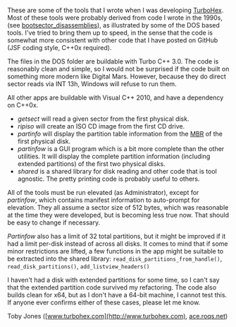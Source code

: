 These are some of the tools that I wrote when I was developing
[TurboHex](http://www.turbohex.com). Most of these tools were probably derived
from code I wrote in the 1990s,
\(see [bootsector\_disassemblies](https://github.com/AceRoqs/bootsector_disassemblies)\),
as illustrated by some of the DOS based tools.  I've tried to bring them up to
speed, in the sense that the code is somewhat more consistent with other code
that I have posted on GitHub \(JSF coding style, C++0x required\).

The files in the DOS folder are buildable with Turbo C++ 3.0. The code is
reasonably clean and simple, so I would not be surprised if the code built on
something more modern like Digital Mars. However, because they do direct
sector reads via INT 13h, Windows will refuse to run them.

All other apps are buildable with Visual C++ 2010, and have a dependency on
C++0x.

* _getsect_ will read a given sector from the first physical disk.
* _ripiso_ will create an ISO CD image from the first CD drive.
* _partinfo_ will display the partition table information from the
[MBR](http://en.wikipedia.org/wiki/Master_boot_record) of the first physical
disk.
* _partinfow_ is a GUI program which is a bit more complete than the other
utilities. It will display the complete partition information \(including
extended partitions\) of the first two physical disks.
* _shared_ is a shared library for disk reading and other code that is tool
agnostic. The pretty printing code is probably useful to others.

All of the tools must be run elevated \(as Administrator\), except for
_partinfow_, which contains manifest information to auto-prompt for elevation.
They all assume a sector size of 512 bytes, which was reasonable at the time
they were developed, but is becoming less true now.  That should be easy to
change if necessary.

_Partinfow_ also has a limit of 32 total partitions, but it might be improved
if it had a limit per-disk instead of across all disks. It comes to mind that
if some minor restrictions are lifted, a few functions in the app might be
suitable to be extracted into the shared library:
`read_disk_partitions_from_handle()`, `read_disk_partitions()`,
`add_listview_headers()`

I haven't had a disk with extended partitions for some time, so I can't say
that the extended partition code survived my refactoring. The code also builds
clean for x64, but as I don't have a 64\-bit machine, I cannot test this. If
anyone ever confirms either of these cases, please let me know.

Toby Jones \([www.turbohex.com](http://www.turbohex.com), [ace.roqs.net](http://ace.roqs.net)\)

